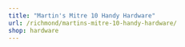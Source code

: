 ```yaml
---
title: "Martin's Mitre 10 Handy Hardware"
url: /richmond/martins-mitre-10-handy-hardware/
shop: hardware
---
```

